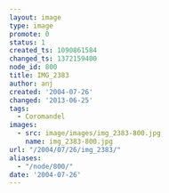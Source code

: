 ```yaml
---
layout: image
type: image
promote: 0
status: 1
created_ts: 1090861584
changed_ts: 1372159400
node_id: 800
title: IMG_2383
author: anj
created: '2004-07-26'
changed: '2013-06-25'
tags:
  - Coromandel
images:
  - src: image/images/img_2383-800.jpg
    name: img_2383-800.jpg
url: "/2004/07/26/img_2383/"
aliases:
  - "/node/800/"
date: '2004-07-26'
---
```


